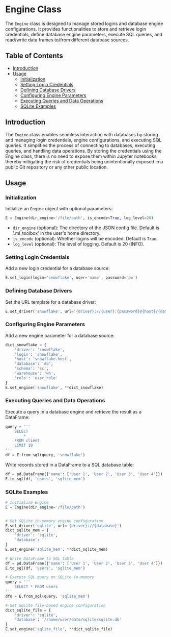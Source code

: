 
# Engine Class

The `Engine` class is designed to manage stored logins and database engine configurations. It provides functionalities to store and retrieve login credentials, define database engine parameters, execute SQL queries, and read/write data frames to/from different database sources.

## Table of Contents

- [Introduction](#introduction)
- [Usage](#usage)
  - [Initialization](#initialization)
  - [Setting Login Credentials](#setting-login-credentials)
  - [Defining Database Drivers](#defining-database-drivers)
  - [Configuring Engine Parameters](#configuring-engine-parameters)
  - [Executing Queries and Data Operations](#executing-queries-and-data-operations)
  - [SQLite Examples](#examples)

## Introduction

The `Engine` class enables seamless interaction with databases by storing and managing login credentials, engine configurations, and executing SQL queries. It simplifies the process of connecting to databases, executing queries, and handling data operations. By storing the credentials using the Engine class, there is no need to expose them within Jupyter notebooks, thereby mitigating the risk of credentials being unintentionally exposed in a public Git repository or any other public location.

## Usage

### Initialization

Initialize an `Engine` object with optional parameters:

```python
E = Engine(dir_engine='/file/path', is_encode=True, log_level=20)
```

- `dir_engine` (optional): The directory of the JSON config file. Default is '.ml_toolbox' in the user's home directory.
- `is_encode` (optional): Whether logins will be encoded. Default is `True`.
- `log_level` (optional): The level of logging. Default is 20 (INFO).

### Setting Login Credentials

Add a new login credential for a database source:

```python
E.set_login(login='snowflake', user='name', password='pw')
```

### Defining Database Drivers

Set the URL template for a database driver:

```python
E.set_driver('snowflake', url='{driver}://{user}:{password}@{host}/{database}/{schema}?role={role}&warehouse={warehouse}')
```

### Configuring Engine Parameters

Add a new engine parameter for a database source:

```python
dict_snowflake = {
    'driver': 'snowflake',
    'login': 'snowflake',
    'host': 'snowflake.host',
    'database': 'db',
    'schema': 'sc',
    'warehouse': 'wh',
    'role': 'user_role'
}
E.set_engine('snowflake', **dict_snowflake)
```

### Executing Queries and Data Operations

Execute a query in a database engine and retrieve the result as a DataFrame:

```python
query = '''
    SELECT
        *
    FROM client 
    LIMIT 10
'''
df = E.from_sql(query, 'snowflake')
```

Write records stored in a DataFrame to a SQL database table:

```python
df = pd.DataFrame({'name': ['User 1', 'User 2', 'User 3', 'User 4']})
E.to_sql(df, 'users', 'sqlite_mem')
```

### SQLite Examples 

```python
# Initialize Engine
E = Engine(dir_engine='/file/path')


# Set SQLite in-memory engine configuration
E.set_driver('sqlite', url='{driver}://{database}')
dict_sqlite_mem = {
    'driver': 'sqlite',
    'database': ''
}
E.set_engine('sqlite_mem', **dict_sqlite_mem)

# Write DataFrame to SQL table
df = pd.DataFrame({'name': ['User 1', 'User 2', 'User 3', 'User 4']})
E.to_sql(df, 'users', 'sqlite_mem')

# Execute SQL query on SQLite in-memory
query = '''
    SELECT * FROM users
'''
dfo = E.from_sql(query, 'sqlite_mem')

# Set SQLite file-based engine configuration
dict_sqlite_file = {
    'driver': 'sqlite',
    'database': '//home/user/data/sqlite/sqlite.db'
}
E.set_engine('sqlite_file', **dict_sqlite_file)
```

